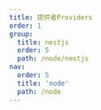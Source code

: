 ```yaml
---
title: 提供者Providers
order: 1
group:
  title: nestjs
  order: 5
  path: /node/nestjs
nav:
  order: 5
  title: 'node'
  path: /node
---
```

